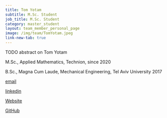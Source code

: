```yaml
---
title: Tom Yotam
subtitle: M.Sc. Student
job_title: M.Sc. Student
category: master_student
layout: team_member_personal_page
image: /img/team/TomYotam.jpeg
link-new-tab: true
---
```


TODO abstract on Tom Yotam

M.Sc., Applied Mathematics, Technion, since 2020

B.Sc., Magna Cum Laude, Mechanical Engineering, Tel Aviv University 2017


[email](mailto:tomyo@campus.technion.ac.il)


[linkedin]()


[Website]()


[GitHub]()

<!-- {% bibliography --query @*[year=2023] --group_by none %}
{% bibliography -q @*[c ~= {{ V. Indelman }}] %}
{% bibliography --sort authors %} -->
